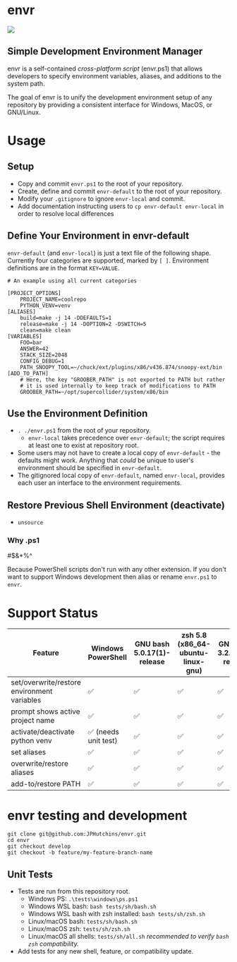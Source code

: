 # envr

![](https://byob.yarr.is/JPHutchins/envr/ubuntu_bash)

## Simple Development Environment Manager

envr is a self-contained *cross-platform script* (envr.ps1) that allows developers to specify environment variables, aliases, and additions to the system path.

The goal of envr is to unify the development environment setup of any repository by providing a consistent interface for Windows, MacOS, or GNU/Linux.

# Usage

## Setup

* Copy and commit `envr.ps1` to the root of your repository.
* Create, define and commit `envr-default` to the root of your repository.
* Modify your `.gitignore` to ignore `envr-local` and commit.
* Add documentation instructing users to `cp envr-default envr-local` in order to resolve local differences

## Define Your Environment in envr-default

`envr-default` (and `envr-local`) is just a text file of the following shape.  Currently four categories are supported, marked by `[ ]`.  Environment definitions are in the format `KEY=VALUE`.

```
# An example using all current categories

[PROJECT_OPTIONS]
    PROJECT_NAME=coolrepo
    PYTHON_VENV=venv
[ALIASES]
    build=make -j 14 -DDEFAULTS=1
    release=make -j 14 -DOPTION=2 -DSWITCH=5
    clean=make clean
[VARIABLES]
    FOO=bar
    ANSWER=42
    STACK_SIZE=2048
    CONFIG_DEBUG=1
    PATH_SNOOPY_TOOL=~/chuck/ext/plugins/x86/v436.874/snoopy-ext/bin
[ADD_TO_PATH]
    # Here, the key "GROOBER_PATH" is not exported to PATH but rather
    # it is used internally to keep track of modifications to PATH
    GROOBER_PATH=~/opt/supercollider/system/x86/bin
```

## Use the Environment Definition

* `. ./envr.ps1` from the root of your repository.
  * `envr-local` takes precedence over `envr-default`; the script requires at least one to exist at repository root.
* Some users may not have to create a local copy of `envr-default` - the defaults might work.  Anything that *could* be unique to user's environment should be specified in `envr-default`.
* The gitignored local copy of `envr-default`, named `envr-local`, provides each user an interface to the environment requirements.

## Restore Previous Shell Environment (deactivate)

* `unsource`

### Why .ps1

#$&*%^

Because PowerShell scripts don't run with any other extension.  If you don't want to support Windows development then alias or rename `envr.ps1` to `envr`.

# Support Status

| Feature                                     | Windows PowerShell   | GNU bash 5.0.17(1)-release | zsh 5.8 (x86_64-ubuntu-linux-gnu) | GNU bash 3.2.57(1)-release | zsh 5.3 (x86_64-apple-darwin18.0) |
| ------------------------------------------- | -------------------- | -------------------------- | --------------------------------- | -------------------------- | --------------------------------- |
| set/overwrite/restore environment variables | ✅                    | ✅                          | ✅                                 | ✅                          | ✅                                 |
| prompt shows active project name            | ✅                    | ✅                          | ✅                                 | ✅                          | ✅                                 |
| activate/deactivate python venv             | ✅  (needs unit test) | ✅                          | ✅                                 | ✅                          | ✅                                 |
| set aliases                                 | ✅                    | ✅                          | ✅                                 | ✅                          | ✅                                 |
| overwrite/restore aliases                   | ✅                    | ✅                          | ✅                                 | ✅                          | ✅                                 |
| add-to/restore PATH                         | ✅                    | ✅                          | ✅                                 | ✅                          | ✅                                 |


# envr testing and development

```
git clone git@github.com:JPHutchins/envr.git
cd envr
git checkout develop
git checkout -b feature/my-feature-branch-name
```

## Unit Tests

* Tests are run from this repository root.
  * Windows PS: `.\tests\windows\ps.ps1`
  * Windows WSL bash: `bash tests/sh/bash.sh`
  * Windows WSL bash with zsh installed: `bash tests/sh/zsh.sh`
  * Linux/macOS bash: `tests/sh/bash.sh`
  * Linux/macOS zsh: `tests/sh/zsh.sh`
  * Linux/macOS all shells: `tests/sh/all.sh` *recommended to verify `bash` `zsh` compatibility.*
* Add tests for any new shell, feature, or compatibility update.